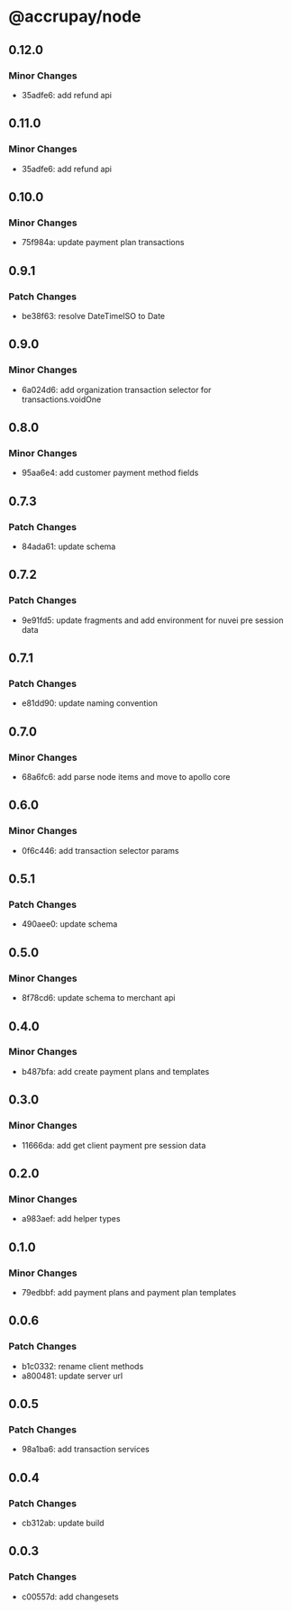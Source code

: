 # @accrupay/node

## 0.12.0

### Minor Changes

- 35adfe6: add refund api

## 0.11.0

### Minor Changes

- 35adfe6: add refund api

## 0.10.0

### Minor Changes

- 75f984a: update payment plan transactions

## 0.9.1

### Patch Changes

- be38f63: resolve DateTimeISO to Date

## 0.9.0

### Minor Changes

- 6a024d6: add organization transaction selector for transactions.voidOne

## 0.8.0

### Minor Changes

- 95aa6e4: add customer payment method fields

## 0.7.3

### Patch Changes

- 84ada61: update schema

## 0.7.2

### Patch Changes

- 9e91fd5: update fragments and add environment for nuvei pre session data

## 0.7.1

### Patch Changes

- e81dd90: update naming convention

## 0.7.0

### Minor Changes

- 68a6fc6: add parse node items and move to apollo core

## 0.6.0

### Minor Changes

- 0f6c446: add transaction selector params

## 0.5.1

### Patch Changes

- 490aee0: update schema

## 0.5.0

### Minor Changes

- 8f78cd6: update schema to merchant api

## 0.4.0

### Minor Changes

- b487bfa: add create payment plans and templates

## 0.3.0

### Minor Changes

- 11666da: add get client payment pre session data

## 0.2.0

### Minor Changes

- a983aef: add helper types

## 0.1.0

### Minor Changes

- 79edbbf: add payment plans and payment plan templates

## 0.0.6

### Patch Changes

- b1c0332: rename client methods
- a800481: update server url

## 0.0.5

### Patch Changes

- 98a1ba6: add transaction services

## 0.0.4

### Patch Changes

- cb312ab: update build

## 0.0.3

### Patch Changes

- c00557d: add changesets
